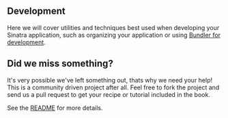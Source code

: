 Development
-----------

Here we will cover utilities and techniques best used when developing your
Sinatra application, such as organizing your application or using [Bundler for
development][bundler].

## Did we miss something?

It's very possible we've left something out, thats why we need your help! This
is a community driven project after all. Feel free to fork the project and send
us a pull request to get your recipe or tutorial included in the book. 

See the [README][readme] for more details.

[readme]: http://github.com/sinatra/sinatra-book-contrib/blob/master/README.md
[bundler]: http://sinatra-book-contrib.com/p/development/bundler.md
